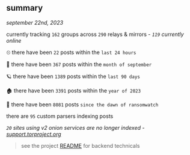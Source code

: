 
## summary
_september 22nd, 2023_

currently tracking `162` groups across `290` relays & mirrors - _`119` currently online_

⏲ there have been `22` posts within the `last 24 hours`

🦈 there have been `367` posts within the `month of september`

🪐 there have been `1389` posts within the `last 90 days`

🏚 there have been `3391` posts within the `year of 2023`

🦕 there have been `8081` posts `since the dawn of ransomwatch`

there are `95` custom parsers indexing posts

_`20` sites using v2 onion services are no longer indexed - [support.torproject.org](https://support.torproject.org/onionservices/v2-deprecation/)_

> see the project [README](https://github.com/joshhighet/ransomwatch#ransomwatch--) for backend technicals
